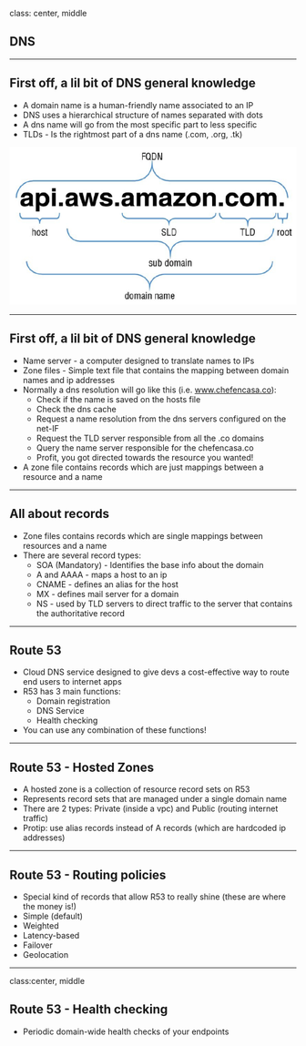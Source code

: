 

class: center, middle

## DNS

---

## First off, a lil bit of DNS general knowledge

  - A domain name is a human-friendly name associated to an IP
  - DNS uses a hierarchical structure of names separated with dots
  - A dns name will go from the most specific part to less specific 
  - TLDs - Is the rightmost part of a dns name (.com, .org, .tk)

  
  ![Default-aligned image](fqdn.png)

---

## First off, a lil bit of DNS general knowledge

  - Name server - a computer designed to translate names to IPs
  - Zone files - Simple text file that contains the mapping between domain names and ip addresses
  - Normally a dns resolution will go like this (i.e. www.chefencasa.co):
    - Check if the name is saved on the hosts file
    - Check the dns cache
    - Request a name resolution from the dns servers configured on the net-IF
    - Request the TLD server responsible from all the .co domains 
    - Query the name server responsible for the chefencasa.co
    - Profit, you got directed towards the resource you wanted!
  - A zone file contains records which are just mappings between a resource and a name

---


## All about records


  - Zone files contains records which are single mappings between resources and a name
  - There are several record types:
    - SOA (Mandatory) - Identifies the base info about the domain
    - A and AAAA - maps a host to an ip
    - CNAME - defines an alias for the host
    - MX - defines mail server for a domain
    - NS - used by TLD servers to direct traffic to the server that contains the authoritative record

---

## Route 53


  - Cloud DNS service designed to give devs a cost-effective way to route end users to internet apps
  - R53 has 3 main functions:
    - Domain registration
    - DNS Service
    - Health checking
  - You can use any combination of these functions!

---


## Route 53 - Hosted Zones


  - A hosted zone is a collection of resource record sets on R53
  - Represents record sets that are managed under a single domain name
  - There are 2 types: Private (inside a vpc) and Public (routing internet traffic)
  - Protip: use alias records instead of A records (which are hardcoded ip addresses)


---

## Route 53 - Routing policies


  - Special kind of records that allow R53 to really shine (these are where the money is!)
  - Simple (default)
  - Weighted
  - Latency-based
  - Failover
  - Geolocation


---

class:center, middle 

## Route 53 - Health checking


  - Periodic domain-wide health checks of your endpoints
